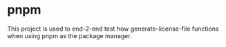 # pnpm

This project is used to end-2-end test how generate-license-file functions when using pnpm as the package manager.
